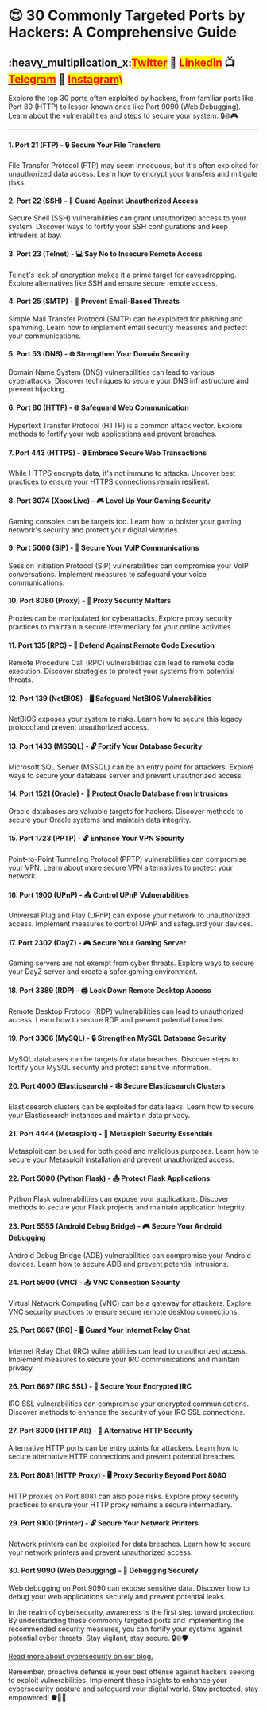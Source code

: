# 😍 30 Commonly Targeted Ports by Hackers: A Comprehensive Guide

## &#x20;:heavy\_multiplication\_x:[<mark style="color:red;">Twitter</mark>](https://twitter.com/Cipher0ps\_tech?t=MlqumIay8I49eWwhjgrotg\&s=09) :link: [<mark style="color:red;">Linkedin</mark>](https://www.linkedin.com/company/cipherops/) :tv: [<mark style="color:red;">Telegram</mark>](https://t.me/cipherops\_tech) :tada: [<mark style="color:red;">Instagram</mark>](https://instagram.com/cipherops\_tech?igshid=MzNlNGNkZWQ4Mg==)<mark style="color:red;">\\</mark>

Explore the top 30 ports often exploited by hackers, from familiar ports like Port 80 (HTTP) to lesser-known ones like Port 9090 (Web Debugging). Learn about the vulnerabilities and steps to secure your system. 🔒🌐🎮

***

#### 1. Port 21 (FTP) - 🔒 Secure Your File Transfers

File Transfer Protocol (FTP) may seem innocuous, but it's often exploited for unauthorized data access. Learn how to encrypt your transfers and mitigate risks.

#### 2. Port 22 (SSH) - 🚪 Guard Against Unauthorized Access

Secure Shell (SSH) vulnerabilities can grant unauthorized access to your system. Discover ways to fortify your SSH configurations and keep intruders at bay.

#### 3. Port 23 (Telnet) - 💻 Say No to Insecure Remote Access

Telnet's lack of encryption makes it a prime target for eavesdropping. Explore alternatives like SSH and ensure secure remote access.

#### 4. Port 25 (SMTP) - 📧 Prevent Email-Based Threats

Simple Mail Transfer Protocol (SMTP) can be exploited for phishing and spamming. Learn how to implement email security measures and protect your communications.

#### 5. Port 53 (DNS) - 🌐 Strengthen Your Domain Security

Domain Name System (DNS) vulnerabilities can lead to various cyberattacks. Discover techniques to secure your DNS infrastructure and prevent hijacking.

#### 6. Port 80 (HTTP) - 🌐 Safeguard Web Communication

Hypertext Transfer Protocol (HTTP) is a common attack vector. Explore methods to fortify your web applications and prevent breaches.

#### 7. Port 443 (HTTPS) - 🔒 Embrace Secure Web Transactions

While HTTPS encrypts data, it's not immune to attacks. Uncover best practices to ensure your HTTPS connections remain resilient.

#### 8. Port 3074 (Xbox Live) - 🎮 Level Up Your Gaming Security

Gaming consoles can be targets too. Learn how to bolster your gaming network's security and protect your digital victories.

#### 9. Port 5060 (SIP) - 📲 Secure Your VoIP Communications

Session Initiation Protocol (SIP) vulnerabilities can compromise your VoIP conversations. Implement measures to safeguard your voice communications.

#### 10. Port 8080 (Proxy) - 🎲 Proxy Security Matters

Proxies can be manipulated for cyberattacks. Explore proxy security practices to maintain a secure intermediary for your online activities.

#### 11. Port 135 (RPC) - 📁 Defend Against Remote Code Execution

Remote Procedure Call (RPC) vulnerabilities can lead to remote code execution. Discover strategies to protect your systems from potential threats.

#### 12. Port 139 (NetBIOS) - 🖥️ Safeguard NetBIOS Vulnerabilities

NetBIOS exposes your system to risks. Learn how to secure this legacy protocol and prevent unauthorized access.

#### 13. Port 1433 (MSSQL) - 🔓 Fortify Your Database Security

Microsoft SQL Server (MSSQL) can be an entry point for attackers. Explore ways to secure your database server and prevent unauthorized access.

#### 14. Port 1521 (Oracle) - 🎲 Protect Oracle Database from Intrusions

Oracle databases are valuable targets for hackers. Discover methods to secure your Oracle systems and maintain data integrity.

#### 15. Port 1723 (PPTP) - 🔓 Enhance Your VPN Security

Point-to-Point Tunneling Protocol (PPTP) vulnerabilities can compromise your VPN. Learn about more secure VPN alternatives to protect your network.

#### 16. Port 1900 (UPnP) - 📤 Control UPnP Vulnerabilities

Universal Plug and Play (UPnP) can expose your network to unauthorized access. Implement measures to control UPnP and safeguard your devices.

#### 17. Port 2302 (DayZ) - 🎮 Secure Your Gaming Server

Gaming servers are not exempt from cyber threats. Explore ways to secure your DayZ server and create a safer gaming environment.

#### 18. Port 3389 (RDP) - 🖨️ Lock Down Remote Desktop Access

Remote Desktop Protocol (RDP) vulnerabilities can lead to unauthorized access. Learn how to secure RDP and prevent potential breaches.

#### 19. Port 3306 (MySQL) - 🔒 Strengthen MySQL Database Security

MySQL databases can be targets for data breaches. Discover steps to fortify your MySQL security and protect sensitive information.

#### 20. Port 4000 (Elasticsearch) - 🕸️ Secure Elasticsearch Clusters

Elasticsearch clusters can be exploited for data leaks. Learn how to secure your Elasticsearch instances and maintain data privacy.

#### 21. Port 4444 (Metasploit) - 📂 Metasploit Security Essentials

Metasploit can be used for both good and malicious purposes. Learn how to secure your Metasploit installation and prevent unauthorized access.

#### 22. Port 5000 (Python Flask) - 📤 Protect Flask Applications

Python Flask vulnerabilities can expose your applications. Discover methods to secure your Flask projects and maintain application integrity.

#### 23. Port 5555 (Android Debug Bridge) - 🎮 Secure Your Android Debugging

Android Debug Bridge (ADB) vulnerabilities can compromise your Android devices. Learn how to secure ADB and prevent potential intrusions.

#### 24. Port 5900 (VNC) - 📤 VNC Connection Security

Virtual Network Computing (VNC) can be a gateway for attackers. Explore VNC security practices to ensure secure remote desktop connections.

#### 25. Port 6667 (IRC) - 🖥️ Guard Your Internet Relay Chat

Internet Relay Chat (IRC) vulnerabilities can lead to unauthorized access. Implement measures to secure your IRC communications and maintain privacy.

#### 26. Port 6697 (IRC SSL) - 📧 Secure Your Encrypted IRC

IRC SSL vulnerabilities can compromise your encrypted communications. Discover methods to enhance the security of your IRC SSL connections.

#### 27. Port 8000 (HTTP Alt) - 📂 Alternative HTTP Security

Alternative HTTP ports can be entry points for attackers. Learn how to secure alternative HTTP connections and prevent potential breaches.

#### 28. Port 8081 (HTTP Proxy) - 🖥️ Proxy Security Beyond Port 8080

HTTP proxies on Port 8081 can also pose risks. Explore proxy security practices to ensure your HTTP proxy remains a secure intermediary.

#### 29. Port 9100 (Printer) - 🔓 Secure Your Network Printers

Network printers can be exploited for data breaches. Learn how to secure your network printers and prevent unauthorized access.

#### 30. Port 9090 (Web Debugging) - 📂 Debugging Securely

Web debugging on Port 9090 can expose sensitive data. Discover how to debug your web applications securely and prevent potential leaks.



In the realm of cybersecurity, awareness is the first step toward protection. By understanding these commonly targeted ports and implementing the recommended security measures, you can fortify your systems against potential cyber threats. Stay vigilant, stay secure. 🔒🌐🛡️

[Read more about cybersecurity on our blog.](https://book.cipherops.tech/bug-bounty-notes/lets-start/exploring-top-platforms-and-websites-for-hacking-practice-and-learning)

Remember, proactive defense is your best offense against hackers seeking to exploit vulnerabilities. Implement these insights to enhance your cybersecurity posture and safeguard your digital world. Stay protected, stay empowered! 🛡️🔐🌐
